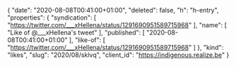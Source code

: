 {
  "date": "2020-08-08T00:41:00+01:00",
  "deleted": false,
  "h": "h-entry",
  "properties": {
    "syndication": [
      "https://twitter.com/___xHellena/status/1291690951589715968"
    ],
    "name": [
      "Like of @___xHellena's tweet"
    ],
    "published": [
      "2020-08-08T00:41:00+01:00"
    ],
    "like-of": [
      "https://twitter.com/___xHellena/status/1291690951589715968"
    ]
  },
  "kind": "likes",
  "slug": "2020/08/sklvq",
  "client_id": "https://indigenous.realize.be"
}
